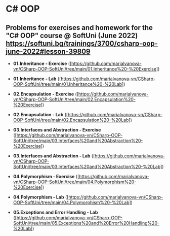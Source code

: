 # C# OOP


## Problems for exercises and homework for the "C# OOP" course @ SoftUni (June 2022)  https://softuni.bg/trainings/3700/csharp-oop-june-2022#lesson-39809


- **01.Inheritance - Exercise** ([https://github.com/mariaIvanova-vn/CSharp-OOP-SoftUni/tree/main/01.Inheritance%20-%20Exercise])

- **01.Inheritance - Lab** ([https://github.com/mariaIvanova-vn/CSharp-OOP-SoftUni/tree/main/01.Inheritance%20-%20Lab])

- **02.Encapsulation - Exercise** ([https://github.com/mariaIvanova-vn/CSharp-OOP-SoftUni/tree/main/02.Encapsulation%20-%20Exercise])

- **02.Encapsulation - Lab** ([https://github.com/mariaIvanova-vn/CSharp-OOP-SoftUni/tree/main/02.Encapsulation%20-%20Lab])

- **03.Interfaces and Abstraction - Exercise** ([https://github.com/mariaIvanova-vn/CSharp-OOP-SoftUni/tree/main/03.Interfaces%20and%20Abstraction%20-%20Exercise])

- **03.Interfaces and Abstraction - Lab** ([https://github.com/mariaIvanova-vn/CSharp-OOP-SoftUni/tree/main/03.Interfaces%20and%20Abstraction%20-%20Lab])

- **04.Polymorphism - Exercise** ([https://github.com/mariaIvanova-vn/CSharp-OOP-SoftUni/tree/main/04.Polymorphism%20-%20Exercise])

- **04.Polymorphism - Lab** ([https://github.com/mariaIvanova-vn/CSharp-OOP-SoftUni/tree/main/04.Polymorphism%20-%20Lab])

- **05.Exceptions and Error Handling - Lab** ([https://github.com/mariaIvanova-vn/CSharp-OOP-SoftUni/tree/main/05.Exceptions%20and%20Error%20Handling%20-%20Lab])

